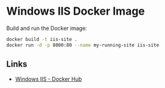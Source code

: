 # Windows IIS Docker Image

Build and run the Docker image:

```bash
docker build -t iis-site .
docker run -d -p 8000:80 --name my-running-site iis-site
```

## Links

* [Windows IIS - Docker Hub](https://hub.docker.com/_/microsoft-windows-servercore-iis)
